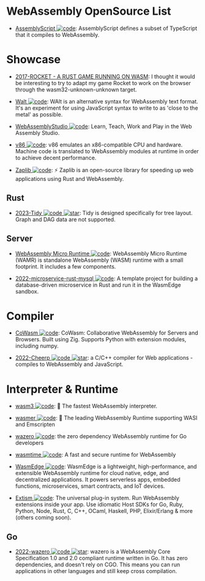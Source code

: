 # WebAssembly OpenSource List

- [AssemblyScript ![code](https://ng-tech.icu/assets/code.svg)](https://github.com/AssemblyScript/prototype): AssemblyScript defines a subset of TypeScript that it compiles to WebAssembly.

# Showcase

- [2017-ROCKET - A RUST GAME RUNNING ON WASM](https://parg.co/UZJ): I thought it would be interesting to try to adapt my game Rocket to work on the browser through the wasm32-unknown-unknown target.

- [Walt ![code](https://ng-tech.icu/assets/code.svg)](https://github.com/ballercat/walt): WAlt is an alternative syntax for WebAssembly text format. It's an experiment for using JavaScript syntax to write to as 'close to the metal' as possible.

- [WebAssemblyStudio ![code](https://ng-tech.icu/assets/code.svg)](https://github.com/wasdk/WebAssemblyStudio): Learn, Teach, Work and Play in the Web Assembly Studio.

- [v86 ![code](https://ng-tech.icu/assets/code.svg)](https://github.com/copy/v86): v86 emulates an x86-compatible CPU and hardware. Machine code is translated to WebAssembly modules at runtime in order to achieve decent performance.

- [Zaplib ![code](https://ng-tech.icu/assets/code.svg)](https://github.com/Zaplib): ⚡ Zaplib is an open-source library for speeding up web applications using Rust and WebAssembly.

## Rust

- [2023-Tidy ![code](https://ng-tech.icu/assets/code.svg) ![star](https://img.shields.io/github/stars/zxch3n/tidy)](https://github.com/zxch3n/tidy): Tidy is designed specifically for tree layout. Graph and DAG data are not supported.

## Server

- [WebAssembly Micro Runtime ![code](https://ng-tech.icu/assets/code.svg)](https://github.com/intel/wasm-micro-runtime): WebAssembly Micro Runtime (WAMR) is standalone WebAssembly (WASM) runtime with a small footprint. It includes a few components.

- [2022-microservice-rust-mysql ![code](https://ng-tech.icu/assets/code.svg)](https://github.com/second-state/microservice-rust-mysql): A template project for building a database-driven microservice in Rust and run it in the WasmEdge sandbox.

# Compiler

- [CoWasm ![code](https://ng-tech.icu/assets/code.svg)](https://github.com/sagemathinc/cowasm): CoWasm: Collaborative WebAssembly for Servers and Browsers. Built using Zig. Supports Python with extension modules, including numpy.

- [2022-Cheerp ![code](https://ng-tech.icu/assets/code.svg) ![star](https://img.shields.io/github/stars/leaningtech/cheerp-meta)](https://github.com/leaningtech/cheerp-meta): a C/C++ compiler for Web applications - compiles to WebAssembly and JavaScript.

# Interpreter & Runtime

- [wasm3 ![code](https://ng-tech.icu/assets/code.svg)](https://github.com/wasm3/wasm3): 🚀 The fastest WebAssembly interpreter.

- [wasmer ![code](https://ng-tech.icu/assets/code.svg)](https://github.com/wasmerio/wasmer): 🚀 The leading WebAssembly Runtime supporting WASI and Emscripten

- [wazero ![code](https://ng-tech.icu/assets/code.svg)](https://github.com/tetratelabs/wazero): the zero dependency WebAssembly runtime for Go developers

- [wasmtime ![code](https://ng-tech.icu/assets/code.svg)](https://github.com/bytecodealliance/wasmtime): A fast and secure runtime for WebAssembly

- [WasmEdge ![code](https://ng-tech.icu/assets/code.svg)](https://github.com/WasmEdge/WasmEdge): WasmEdge is a lightweight, high-performance, and extensible WebAssembly runtime for cloud native, edge, and decentralized applications. It powers serverless apps, embedded functions, microservices, smart contracts, and IoT devices.

- [Extism ![code](https://ng-tech.icu/assets/code.svg)](https://github.com/extism/extism): The universal plug-in system. Run WebAssembly extensions inside your app. Use idiomatic Host SDKs for Go, Ruby, Python, Node, Rust, C, C++, OCaml, Haskell, PHP, Elixir/Erlang & more (others coming soon).

## Go

- [2022-wazero ![code](https://ng-tech.icu/assets/code.svg) ![star](https://img.shields.io/github/stars/tetratelabs/wazero)](https://github.com/tetratelabs/wazero): wazero is a WebAssembly Core Specification 1.0 and 2.0 compliant runtime written in Go. It has zero dependencies, and doesn't rely on CGO. This means you can run applications in other languages and still keep cross compilation.
